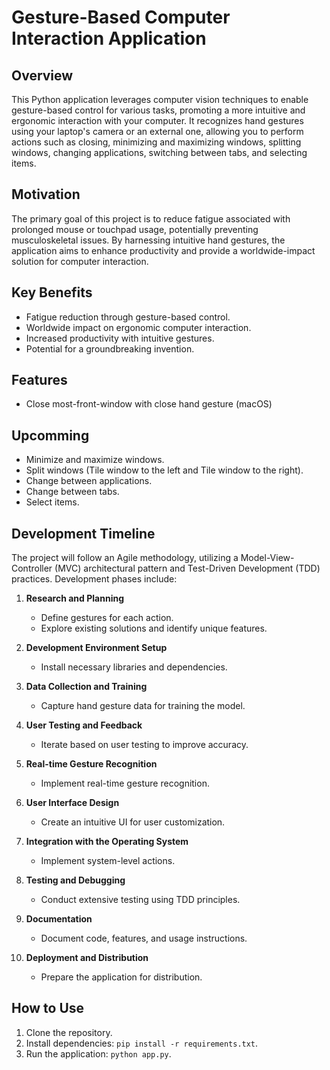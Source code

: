 # Gesture-Based Computer Interaction Application

## Overview

This Python application leverages computer vision techniques to enable gesture-based control for various tasks, promoting a more intuitive and ergonomic interaction with your computer. It recognizes hand gestures using your laptop's camera or an external one, allowing you to perform actions such as closing, minimizing and maximizing windows, splitting windows, changing applications, switching between tabs, and selecting items.

## Motivation

The primary goal of this project is to reduce fatigue associated with prolonged mouse or touchpad usage, potentially preventing musculoskeletal issues. By harnessing intuitive hand gestures, the application aims to enhance productivity and provide a worldwide-impact solution for computer interaction.

## Key Benefits

- Fatigue reduction through gesture-based control.
- Worldwide impact on ergonomic computer interaction.
- Increased productivity with intuitive gestures.
- Potential for a groundbreaking invention.

## Features
- Close most-front-window with close hand gesture (macOS)

## Upcomming
- Minimize and maximize windows.
- Split windows (Tile window to the left and Tile window to the right).
- Change between applications.
- Change between tabs.
- Select items.

## Development Timeline

The project will follow an Agile methodology, utilizing a Model-View-Controller (MVC) architectural pattern and Test-Driven Development (TDD) practices. Development phases include:

1. **Research and Planning**
   - Define gestures for each action.
   - Explore existing solutions and identify unique features.

2. **Development Environment Setup**
   - Install necessary libraries and dependencies.

3. **Data Collection and Training**
   - Capture hand gesture data for training the model.

4. **User Testing and Feedback**
   - Iterate based on user testing to improve accuracy.

5. **Real-time Gesture Recognition**
   - Implement real-time gesture recognition.

6. **User Interface Design**
   - Create an intuitive UI for user customization.

7. **Integration with the Operating System**
   - Implement system-level actions.

8. **Testing and Debugging**
   - Conduct extensive testing using TDD principles.

9. **Documentation**
   - Document code, features, and usage instructions.

10. **Deployment and Distribution**
    - Prepare the application for distribution.

## How to Use

1. Clone the repository.
2. Install dependencies: `pip install -r requirements.txt`.
3. Run the application: `python app.py`.



